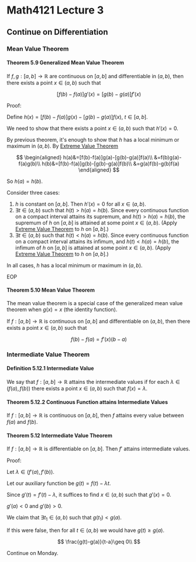 # Math4121 Lecture 3

## Continue on Differentiation

### Mean Value Theorem

#### Theorem 5.9 Generalized Mean Value Theorem

If $f,g:[a,b]\to \mathbb{R}$ are continuous on $[a,b]$ and differentiable in $(a,b)$, then there exists a point $x\in (a,b)$ such that

$$
[f(b)-f(a)]g'(x)=[g(b)-g(a)]f'(x)
$$

Proof:

Define $h(x)=[f(b)-f(a)]g(x)-[g(b)-g(a)]f(x)$, $t\in [a,b]$.

We need to show that there exists a point $x\in (a,b)$ such that $h'(x)=0$.

By previous theorem, it's enough to show that $h$ has a local minimum or maximum in $(a,b)$. By [Extreme Value Theorem](https://notenextra.trance-0.com/Math4111/Math4111_L24#theorem-416-extreme-value-theorem)

$$
\begin{aligned}
h(a)&=[f(b)-f(a)]g(a)-[g(b)-g(a)]f(a)\\
&=f(b)g(a)-f(a)g(b)\\
h(b)&=[f(b)-f(a)]g(b)-[g(b)-g(a)]f(b)\\
&=g(a)f(b)-g(b)f(a)
\end{aligned}
$$

So $h(a)=h(b)$.

Consider three cases:

1. $h$ is constant on $[a,b]$. Then $h'(x)=0$ for all $x\in (a,b)$.
2. $\exists t\in (a,b)$ such that $h(t)>h(a)=h(b)$. Since every continuous function on a compact interval attains its supremum, and $h(t)>h(a)=h(b)$, the supremum of $h$ on $[a,b]$ is attained at some point $x\in (a,b)$. (Apply [Extreme Value Theorem](https://notenextra.trance-0.com/Math4111/Math4111_L24#theorem-416-extreme-value-theorem) to $h$ on $[a,b]$.)
3. $\exists t\in (a,b)$ such that $h(t)<h(a)=h(b)$. Since every continuous function on a compact interval attains its infimum, and $h(t)<h(a)=h(b)$, the infimum of $h$ on $[a,b]$ is attained at some point $x\in (a,b)$. (Apply [Extreme Value Theorem](https://notenextra.trance-0.com/Math4111/Math4111_L24#theorem-416-extreme-value-theorem) to $h$ on $[a,b]$.)

In all cases, $h$ has a local minimum or maximum in $(a,b)$.

EOP

#### Theorem 5.10 Mean Value Theorem

The mean value theorem is a special case of the generalized mean value theorem when $g(x)=x$ (the identity function).

If $f:[a,b]\to \mathbb{R}$ is continuous on $[a,b]$ and differentiable on $(a,b)$, then there exists a point $x\in (a,b)$ such that

$$
f(b)-f(a)=f'(x)(b-a)
$$

### Intermediate Value Theorem

#### Definition 5.12.1 Intermediate Value

We say that $f:[a,b]\to \mathbb{R}$ attains the intermediate values if for each $\lambda\in (f(a),f(b))$ there exists a point $x\in (a,b)$ such that $f(x)=\lambda$.

#### Theorem 5.12.2 Continuous Function attains Intermediate Values

If $f:[a,b]\to \mathbb{R}$ is continuous on $[a,b]$, then $f$ attains every value between $f(a)$ and $f(b)$.

#### Theorem 5.12 Intermediate Value Theorem

If $f:[a,b]\to \mathbb{R}$ is differentiable on $[a,b]$. Then $f'$ attains intermediate values.

Proof:

Let $\lambda\in (f'(a),f'(b))$.

Let our auxiliary function be $g(t)=f(t)-\lambda t$.

Since $g'(t)=f'(t)-\lambda$, it suffices to find $x\in (a,b)$ such that $g'(x)=0$.

$g'(a)<0$ and $g'(b)>0$.

We claim that $\exists t_1\in (a,b)$ such that $g(t_1)<g(a)$.

If this were false, then for all $t\in (a,b)$ we would have $g(t)\geq g(a)$.

$$
\frac{g(t)-g(a)}{t-a}\geq 0\\
$$

Continue on Monday.

